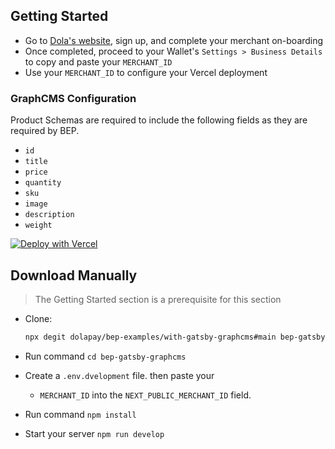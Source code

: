 ## Getting Started

- Go to [Dola's website](https://dola.me/), sign up, and complete your merchant on-boarding
- Once completed, proceed to your Wallet's `Settings > Business Details` to copy and paste your `MERCHANT_ID`
- Use your `MERCHANT_ID` to configure your Vercel deployment

### GraphCMS Configuration

Product Schemas are required to include the following fields as they are required by BEP.

- `id`
- `title`
- `price`
- `quantity`
- `sku`
- `image`
- `description`
- `weight`

[![Deploy with Vercel](https://vercel.com/button)](https://vercel.com/new/git/external?repository-url=https%3A%2F%2Fgithub.com%2Fdolapay%2Fbep-examples%2Ftree%2Fmain%2Fwith-gatsby-graphcms&env=NEXT_PUBLIC_MERCHANT_ID&envDescription=https%3A%2F%2Fgithub.com%2Fdolapay%2Fbep-examples%2Ftree%2Fmain%2Fwith-gatsby-graphcms%23getting-started)

## Download Manually

> The Getting Started section is a prerequisite for this section

- Clone:

  ```bash
  npx degit dolapay/bep-examples/with-gatsby-graphcms#main bep-gatsby-graphcms
  ```

- Run command `cd bep-gatsby-graphcms`
- Create a `.env.dvelopment` file. then paste your

  - `MERCHANT_ID` into the `NEXT_PUBLIC_MERCHANT_ID` field.

- Run command `npm install`
- Start your server `npm run develop`
